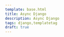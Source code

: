 ```yaml
---
template: base.html
title: Async Django
description: Async Django
tags: django,templatetag
draft: true
---
```

